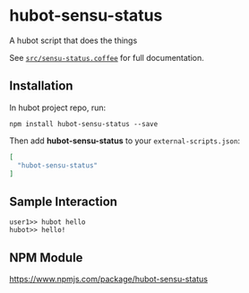 # hubot-sensu-status

A hubot script that does the things

See [`src/sensu-status.coffee`](src/sensu-status.coffee) for full documentation.

## Installation

In hubot project repo, run:

`npm install hubot-sensu-status --save`

Then add **hubot-sensu-status** to your `external-scripts.json`:

```json
[
  "hubot-sensu-status"
]
```

## Sample Interaction

```
user1>> hubot hello
hubot>> hello!
```

## NPM Module

https://www.npmjs.com/package/hubot-sensu-status
